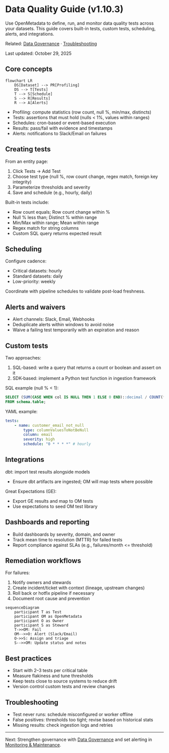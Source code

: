 ﻿# Data Quality Guide (v1.10.3)

Use OpenMetadata to define, run, and monitor data quality tests across your datasets. This guide covers built-in tests, custom tests, scheduling, alerts, and integrations.

Related: [Data Governance](./data-governance.md) · [Troubleshooting](../../10-reference/troubleshooting.md)

Last updated: October 29, 2025

## Core concepts

```mermaid
flowchart LR
	DS[Dataset] --> PR[Profiling]
	DS --> T[Tests]
	T --> S[Schedule]
	S --> R[Results]
	R --> A[Alerts]
```

- Profiling: compute statistics (row count, null %, min/max, distincts)
- Tests: assertions that must hold (nulls < 1%, values within ranges)
- Schedules: cron-based or event-based execution
- Results: pass/fail with evidence and timestamps
- Alerts: notifications to Slack/Email on failures

## Creating tests

From an entity page:
1) Click Tests → Add Test
2) Choose test type (null %, row count change, regex match, foreign key integrity)
3) Parameterize thresholds and severity
4) Save and schedule (e.g., hourly, daily)

Built-in tests include:
- Row count equals; Row count change within %
- Null % less than; Distinct % within range
- Min/Max within range; Mean within range
- Regex match for string columns
- Custom SQL query returns expected result

## Scheduling

Configure cadence:
- Critical datasets: hourly
- Standard datasets: daily
- Low-priority: weekly

Coordinate with pipeline schedules to validate post-load freshness.

## Alerts and waivers

- Alert channels: Slack, Email, Webhooks
- Deduplicate alerts within windows to avoid noise
- Waive a failing test temporarily with an expiration and reason

## Custom tests

Two approaches:
1) SQL-based: write a query that returns a count or boolean and assert on it
2) SDK-based: implement a Python test function in ingestion framework

SQL example (null % < 1):
```sql
SELECT (SUM(CASE WHEN col IS NULL THEN 1 ELSE 0 END)::decimal / COUNT(*)) < 0.01 AS ok
FROM schema.table;
```

YAML example:
```yaml
tests:
	- name: customer_email_not_null
		type: columnValuesToNotBeNull
		column: email
		severity: high
		schedule: "0 * * * *" # hourly
```

## Integrations

dbt: import test results alongside models
- Ensure dbt artifacts are ingested; OM will map tests where possible

Great Expectations (GE):
- Export GE results and map to OM tests
- Use expectations to seed OM test library

## Dashboards and reporting

- Build dashboards by severity, domain, and owner
- Track mean time to resolution (MTTR) for failed tests
- Report compliance against SLAs (e.g., failures/month <= threshold)

## Remediation workflows

For failures:
1) Notify owners and stewards
2) Create incident/ticket with context (lineage, upstream changes)
3) Roll back or hotfix pipeline if necessary
4) Document root cause and prevention

```mermaid
sequenceDiagram
	participant T as Test
	participant OM as OpenMetadata
	participant O as Owner
	participant S as Steward
	T->>OM: Fail
	OM-->>O: Alert (Slack/Email)
	O->>S: Assign and triage
	S-->>OM: Update status and notes
```

## Best practices

- Start with 2–3 tests per critical table
- Measure flakiness and tune thresholds
- Keep tests close to source systems to reduce drift
- Version control custom tests and review changes

## Troubleshooting

- Test never runs: schedule misconfigured or worker offline
- False positives: thresholds too tight; revise based on historical stats
- Missing results: check ingestion logs and retries

---

Next: Strengthen governance with [Data Governance](./data-governance.md) and set alerting in [Monitoring & Maintenance](../../04-deployment-operations/monitoring-maintenance.md).
